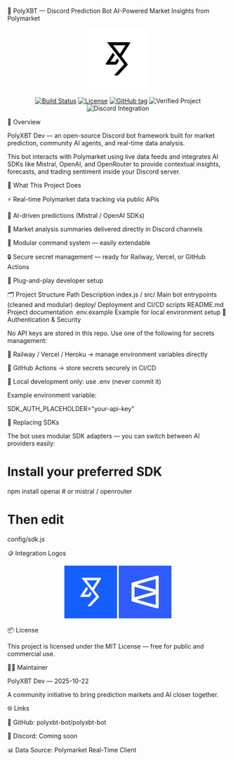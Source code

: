 🧠 PolyXBT — Discord Prediction Bot
AI-Powered Market Insights from Polymarket
<p align="center"> <img src="https://raw.githubusercontent.com/polyxbt-bot/polyxbt-bot/main/assets/polyxbt-logo-dark.png" width="140" alt="PolyXBT Logo"> </p> <p align="center"> <a href="https://github.com/polyxbt-bot/polyxbt-bot/actions"><img src="https://img.shields.io/github/actions/workflow/status/polyxbt-bot/polyxbt-bot/main.yml?label=build&logo=github&style=for-the-badge" alt="Build Status"></a> <a href="https://github.com/polyxbt-bot/polyxbt-bot/blob/main/LICENSE"><img src="https://img.shields.io/github/license/polyxbt-bot/polyxbt-bot?style=for-the-badge&color=blue" alt="License"></a> <a href="https://github.com/polyxbt-bot/polyxbt-bot/releases"><img src="https://img.shields.io/github/v/release/polyxbt-bot/polyxbt-bot?style=for-the-badge&color=brightgreen" alt="GitHub tag"></a> <img src="https://img.shields.io/badge/verified-project-blue?style=for-the-badge&logo=github" alt="Verified Project"> <img src="https://img.shields.io/badge/discord-live-blueviolet?style=for-the-badge&logo=discord" alt="Discord Integration"> </p>
💬 Overview

PolyXBT Dev — an open-source Discord bot framework built for market prediction, community AI agents, and real-time data analysis.

This bot interacts with Polymarket
 using live data feeds and integrates AI SDKs like Mistral, OpenAI, and OpenRouter to provide contextual insights, forecasts, and trading sentiment inside your Discord server.

🧩 What This Project Does

⚡ Real-time Polymarket data tracking via public APIs

🧠 AI-driven predictions (Mistral / OpenAI SDKs)

🧾 Market analysis summaries delivered directly in Discord channels

🔄 Modular command system — easily extendable

🔒 Secure secret management — ready for Railway, Vercel, or GitHub Actions

🧰 Plug-and-play developer setup

🗂️ Project Structure
Path	Description
index.js / src/	Main bot entrypoints (cleaned and modular)
deploy/	Deployment and CI/CD scripts
README.md	Project documentation
.env.example	Example for local environment setup
🔐 Authentication & Security

No API keys are stored in this repo.
Use one of the following for secrets management:

🔸 Railway / Vercel / Heroku → manage environment variables directly

🔸 GitHub Actions → store secrets securely in CI/CD

🔸 Local development only: use .env (never commit it)

Example environment variable:

SDK_AUTH_PLACEHOLDER="your-api-key"

🧠 Replacing SDKs

The bot uses modular SDK adapters — you can switch between AI providers easily:

# Install your preferred SDK
npm install openai        # or mistral / openrouter

# Then edit
config/sdk.js

🪙 Integration Logos
<p align="center"> <img src="https://raw.githubusercontent.com/polyxbt-bot/polyxbt-bot/main/assets/polyxbt-logo-blue.png" width="120" alt="PolyXBT"> <img src="https://raw.githubusercontent.com/polyxbt-bot/polyxbt-bot/main/assets/polymarket-logo.png" width="120" alt="Polymarket"> </p>
📦 License

This project is licensed under the MIT License — free for public and commercial use.

👨‍💻 Maintainer

PolyXBT Dev — 2025-10-22

A community initiative to bring prediction markets and AI closer together.

🌐 Links

🔗 GitHub: polyxbt-bot/polyxbt-bot

💬 Discord: Coming soon

📊 Data Source: Polymarket Real-Time Client
